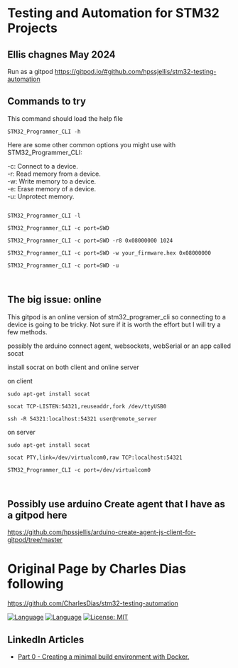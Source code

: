 # Testing and Automation for STM32 Projects

## Ellis chagnes May 2024

Run as a gitpod https://gitpod.io/#github.com/hpssjellis/stm32-testing-automation

## Commands to try


This command  should load the help file

```
STM32_Programmer_CLI -h
```

Here are some other common options you might use with STM32_Programmer_CLI:

-c: Connect to a device.  
-r: Read memory from a device.  
-w: Write memory to a device.  
-e: Erase memory of a device.  
-u: Unprotect memory.  


```

STM32_Programmer_CLI -l

STM32_Programmer_CLI -c port=SWD

STM32_Programmer_CLI -c port=SWD -r8 0x08000000 1024

STM32_Programmer_CLI -c port=SWD -w your_firmware.hex 0x08000000

STM32_Programmer_CLI -c port=SWD -u



```

## The big issue: online

This gitpod is an online version of stm32_programer_cli so connecting to a device is going to be tricky. Not sure if it is worth the effort but I will try a few methods.

possibly the arduino connect agent, websockets, webSerial or an app called socat

install socrat on both client and online server

on client

```
sudo apt-get install socat

socat TCP-LISTEN:54321,reuseaddr,fork /dev/ttyUSB0

ssh -R 54321:localhost:54321 user@remote_server

```

on server
```
sudo apt-get install socat

socat PTY,link=/dev/virtualcom0,raw TCP:localhost:54321

STM32_Programmer_CLI -c port=/dev/virtualcom0



```

## Possibly use arduino Create agent that I have as a gitpod here

https://github.com/hpssjellis/arduino-create-agent-js-client-for-gitpod/tree/master


# Original Page by Charles Dias following

https://github.com/CharlesDias/stm32-testing-automation




[![Language](https://img.shields.io/badge/Made%20with-C-blue.svg)](https://shields.io/)
[![Language](https://img.shields.io/badge/Made%20with-C++-blue.svg)](https://shields.io/)
[![License: MIT](https://img.shields.io/badge/License-MIT-blue.svg)](https://opensource.org/licenses/MIT)




## LinkedIn Articles

- [Part 0 - Creating a minimal build environment with Docker.](https://www.linkedin.com/pulse/part-0-creating-minimal-build-environment-docker-dias-m-sc--pg72e)
